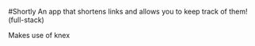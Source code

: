 #Shortly 
An app that shortens links and allows you to keep track of them!
(full-stack)

Makes use of knex
